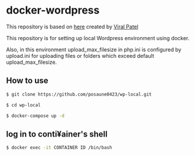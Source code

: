 # docker-wordpress
This repository is based on [here](https://github.com/viralpatel/wp-docker) created by [Viral Patel](https://github.com/viralpatel)

This repository is for setting up local Wordpress environment using docker.

Also, in this environment upload_max_filesize in php.ini is configured by upload.ini for uploading files or folders which exceed default upload_max_filesize.


## How to use

```zsh
$ git clone https://github.com/posaune0423/wp-local.git

$ cd wp-local

$ docker-compose up -d
```

## log in to conti¥ainer's shell

```zsh
$ docker exec -it CONTAINER ID /bin/bash
```
